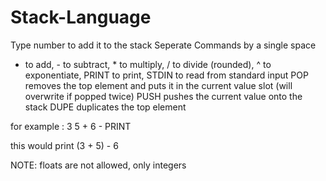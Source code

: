 # Stack-Language

Type number to add it to the stack
Seperate Commands by a single space
+ to add, - to subtract, * to multiply, / to divide (rounded), ^ to exponentiate, PRINT to print, STDIN to read from standard input
POP removes the top element and puts it in the current value slot (will overwrite if popped twice)
PUSH pushes the current value onto the stack
DUPE duplicates the top element

for example :
3 5 +
6 -
PRINT

this would print (3 + 5) - 6

NOTE:
floats are not allowed, only integers